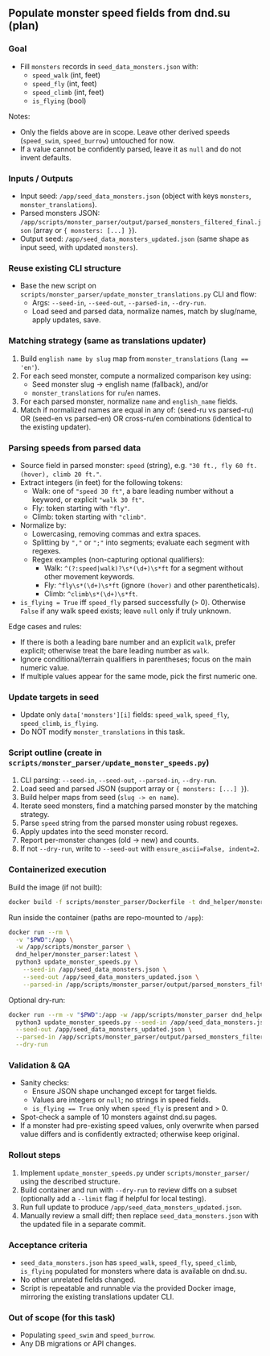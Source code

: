 ## Populate monster speed fields from dnd.su (plan)

### Goal
- Fill `monsters` records in `seed_data_monsters.json` with:
  - `speed_walk` (int, feet)
  - `speed_fly` (int, feet)
  - `speed_climb` (int, feet)
  - `is_flying` (bool)

Notes:
- Only the fields above are in scope. Leave other derived speeds (`speed_swim`, `speed_burrow`) untouched for now.
- If a value cannot be confidently parsed, leave it as `null` and do not invent defaults.

### Inputs / Outputs
- Input seed: `/app/seed_data_monsters.json` (object with keys `monsters`, `monster_translations`).
- Parsed monsters JSON: `/app/scripts/monster_parser/output/parsed_monsters_filtered_final.json` (array or `{ monsters: [...] }`).
- Output seed: `/app/seed_data_monsters_updated.json` (same shape as input seed, with updated `monsters`).

### Reuse existing CLI structure
- Base the new script on `scripts/monster_parser/update_monster_translations.py` CLI and flow:
  - Args: `--seed-in`, `--seed-out`, `--parsed-in`, `--dry-run`.
  - Load seed and parsed data, normalize names, match by slug/name, apply updates, save.

### Matching strategy (same as translations updater)
1. Build `english name by slug` map from `monster_translations` (`lang == 'en'`).
2. For each seed monster, compute a normalized comparison key using:
   - Seed monster slug → english name (fallback), and/or
   - `monster_translations` for `ru`/`en` names.
3. For each parsed monster, normalize `name` and `english_name` fields.
4. Match if normalized names are equal in any of: (seed-ru vs parsed-ru) OR (seed-en vs parsed-en) OR cross-ru/en combinations (identical to the existing updater).

### Parsing speeds from parsed data
- Source field in parsed monster: `speed` (string), e.g. `"30 ft., fly 60 ft. (hover), climb 20 ft."`.
- Extract integers (in feet) for the following tokens:
  - Walk: one of `"speed 30 ft"`, a bare leading number without a keyword, or explicit `"walk 30 ft"`.
  - Fly: token starting with `"fly"`.
  - Climb: token starting with `"climb"`.
- Normalize by:
  - Lowercasing, removing commas and extra spaces.
  - Splitting by `","` or `";"` into segments; evaluate each segment with regexes.
  - Regex examples (non-capturing optional qualifiers):
    - Walk: `^(?:speed|walk)?\s*(\d+)\s*ft` for a segment without other movement keywords.
    - Fly: `^fly\s*(\d+)\s*ft` (ignore `(hover)` and other parentheticals).
    - Climb: `^climb\s*(\d+)\s*ft`.
- `is_flying = True` iff `speed_fly` parsed successfully (> 0). Otherwise `False` if any walk speed exists; leave `null` only if truly unknown.

Edge cases and rules:
- If there is both a leading bare number and an explicit `walk`, prefer explicit; otherwise treat the bare leading number as `walk`.
- Ignore conditional/terrain qualifiers in parentheses; focus on the main numeric value.
- If multiple values appear for the same mode, pick the first numeric one.

### Update targets in seed
- Update only `data['monsters'][i]` fields: `speed_walk`, `speed_fly`, `speed_climb`, `is_flying`.
- Do NOT modify `monster_translations` in this task.

### Script outline (create in `scripts/monster_parser/update_monster_speeds.py`)
1. CLI parsing: `--seed-in`, `--seed-out`, `--parsed-in`, `--dry-run`.
2. Load seed and parsed JSON (support array or `{ monsters: [...] }`).
3. Build helper maps from seed (`slug -> en name`).
4. Iterate seed monsters, find a matching parsed monster by the matching strategy.
5. Parse `speed` string from the parsed monster using robust regexes.
6. Apply updates into the seed monster record.
7. Report per-monster changes (old → new) and counts.
8. If not `--dry-run`, write to `--seed-out` with `ensure_ascii=False, indent=2`.

### Containerized execution
Build the image (if not built):
```bash
docker build -f scripts/monster_parser/Dockerfile -t dnd_helper/monster_parser:latest .
```

Run inside the container (paths are repo-mounted to `/app`):
```bash
docker run --rm \
  -v "$PWD":/app \
  -w /app/scripts/monster_parser \
  dnd_helper/monster_parser:latest \
  python3 update_monster_speeds.py \
    --seed-in /app/seed_data_monsters.json \
    --seed-out /app/seed_data_monsters_updated.json \
    --parsed-in /app/scripts/monster_parser/output/parsed_monsters_filtered_final.json
```

Optional dry-run:
```bash
docker run --rm -v "$PWD":/app -w /app/scripts/monster_parser dnd_helper/monster_parser:latest \
  python3 update_monster_speeds.py --seed-in /app/seed_data_monsters.json \
  --seed-out /app/seed_data_monsters_updated.json \
  --parsed-in /app/scripts/monster_parser/output/parsed_monsters_filtered_final.json \
  --dry-run
```

### Validation & QA
- Sanity checks:
  - Ensure JSON shape unchanged except for target fields.
  - Values are integers or `null`; no strings in speed fields.
  - `is_flying == True` only when `speed_fly` is present and > 0.
- Spot-check a sample of 10 monsters against dnd.su pages.
- If a monster had pre-existing speed values, only overwrite when parsed value differs and is confidently extracted; otherwise keep original.

### Rollout steps
1. Implement `update_monster_speeds.py` under `scripts/monster_parser/` using the described structure.
2. Build container and run with `--dry-run` to review diffs on a subset (optionally add a `--limit` flag if helpful for local testing).
3. Run full update to produce `/app/seed_data_monsters_updated.json`.
4. Manually review a small diff; then replace `seed_data_monsters.json` with the updated file in a separate commit.

### Acceptance criteria
- `seed_data_monsters.json` has `speed_walk`, `speed_fly`, `speed_climb`, `is_flying` populated for monsters where data is available on dnd.su.
- No other unrelated fields changed.
- Script is repeatable and runnable via the provided Docker image, mirroring the existing translations updater CLI.

### Out of scope (for this task)
- Populating `speed_swim` and `speed_burrow`.
- Any DB migrations or API changes.


